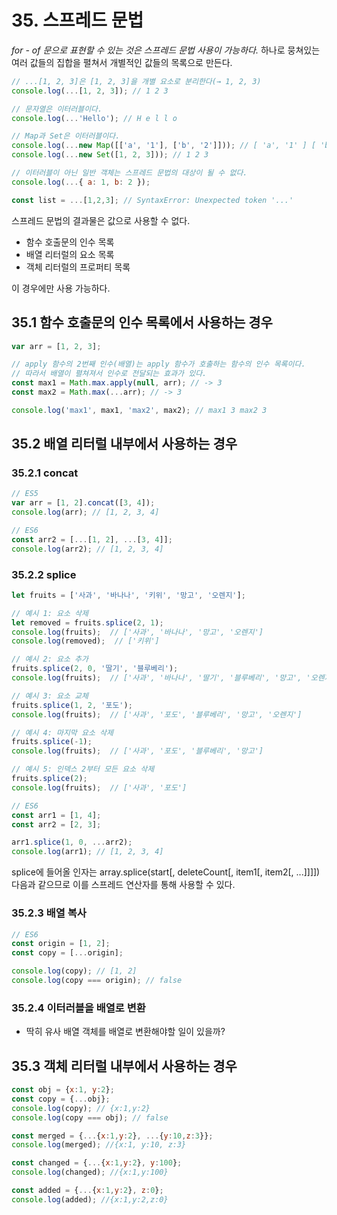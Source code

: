 # 35. 스프레드 문법

*for - of 문으로 표현할 수 있는 것은 스프레드 문법 사용이 가능하다.*
하나로 뭉쳐있는 여러 값들의 집합을 펼쳐서 개별적인 값들의 목록으로 만든다.

```js
// ...[1, 2, 3]은 [1, 2, 3]을 개별 요소로 분리한다(→ 1, 2, 3)
console.log(...[1, 2, 3]); // 1 2 3

// 문자열은 이터러블이다.
console.log(...'Hello'); // H e l l o

// Map과 Set은 이터러블이다.
console.log(...new Map([['a', '1'], ['b', '2']])); // [ 'a', '1' ] [ 'b', '2' ]
console.log(...new Set([1, 2, 3])); // 1 2 3

// 이터러블이 아닌 일반 객체는 스프레드 문법의 대상이 될 수 없다.
console.log(...{ a: 1, b: 2 });
```

```js
const list = ...[1,2,3]; // SyntaxError: Unexpected token '...'
```

스프레드 문법의 결과물은 값으로 사용할 수 없다.

- 함수 호출문의 인수 목록
- 배열 리터럴의 요소 목록
- 객체 리터럴의 프로퍼티 목록

이 경우에만 사용 가능하다.

## 35.1 함수 호출문의 인수 목록에서 사용하는 경우

```js
var arr = [1, 2, 3];

// apply 함수의 2번째 인수(배열)는 apply 함수가 호출하는 함수의 인수 목록이다.
// 따라서 배열이 펼쳐져서 인수로 전달되는 효과가 있다.
const max1 = Math.max.apply(null, arr); // -> 3
const max2 = Math.max(...arr); // -> 3

console.log('max1', max1, 'max2', max2); // max1 3 max2 3
```

## 35.2 배열 리터럴 내부에서 사용하는 경우
### 35.2.1 concat

```js
// ES5
var arr = [1, 2].concat([3, 4]);
console.log(arr); // [1, 2, 3, 4]

// ES6
const arr2 = [...[1, 2], ...[3, 4]];
console.log(arr2); // [1, 2, 3, 4]
```

### 35.2.2 splice

```js
let fruits = ['사과', '바나나', '키위', '망고', '오렌지'];

// 예시 1: 요소 삭제
let removed = fruits.splice(2, 1);
console.log(fruits);  // ['사과', '바나나', '망고', '오렌지']
console.log(removed);  // ['키위']

// 예시 2: 요소 추가
fruits.splice(2, 0, '딸기', '블루베리');
console.log(fruits);  // ['사과', '바나나', '딸기', '블루베리', '망고', '오렌지']

// 예시 3: 요소 교체
fruits.splice(1, 2, '포도');
console.log(fruits);  // ['사과', '포도', '블루베리', '망고', '오렌지']

// 예시 4: 마지막 요소 삭제
fruits.splice(-1);
console.log(fruits);  // ['사과', '포도', '블루베리', '망고']

// 예시 5: 인덱스 2부터 모든 요소 삭제
fruits.splice(2);
console.log(fruits);  // ['사과', '포도']
```

```js
// ES6
const arr1 = [1, 4];
const arr2 = [2, 3];

arr1.splice(1, 0, ...arr2);
console.log(arr1); // [1, 2, 3, 4]
```

splice에 들어올 인자는 array.splice(start[, deleteCount[, item1[, item2[, ...]]]]) 다음과 같으므로 이를 스프레드 연산자를 통해 사용할 수 있다.

### 35.2.3 배열 복사

```js
// ES6
const origin = [1, 2];
const copy = [...origin];

console.log(copy); // [1, 2]
console.log(copy === origin); // false
```

### 35.2.4 이터러블을 배열로 변환

- 딱히 유사 배열 객체를 배열로 변환해야할 일이 있을까?

## 35.3 객체 리터럴 내부에서 사용하는 경우

```js
const obj = {x:1, y:2};
const copy = {...obj};
console.log(copy); // {x:1,y:2}
console.log(copy === obj); // false
```

```js
const merged = {...{x:1,y:2}, ...{y:10,z:3}};
console.log(merged); //{x:1, y:10, z:3}

const changed = {...{x:1,y:2}, y:100};
console.log(changed); //{x:1,y:100}

const added = {...{x:1,y:2}, z:0};
console.log(added); //{x:1,y:2,z:0}
```